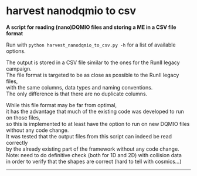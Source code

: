 # harvest nanodqmio to csv  
  
**A script for reading (nano)DQMIO files and storing a ME in a CSV file format**  

Run with `python harvest_nanodqmio_to_csv.py -h` for a list of available options.  

The output is stored in a CSV file similar to the ones for the RunII legacy campaign.  
The file format is targeted to be as close as possible to the RunII legacy files,  
with the same columns, data types and naming conventions.  
The only difference is that there are no duplicate columns.  

While this file format may be far from optimal,  
it has the advantage that much of the existing code was developed to run on those files,  
so this is implemented to at least have the option to run on new DQMIO files   
without any code change.  
It was tested that the output files from this script can indeed be read correctly  
by the already existing part of the framework without any code change.  
Note: need to do definitive check (both for 1D and 2D) with collision data  
in order to verify that the shapes are correct (hard to tell with cosmics...)  
- - -
  
  
